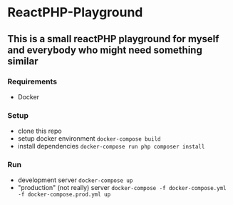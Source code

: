 # ReactPHP-Playground

## This is a small reactPHP playground for myself and everybody who might need something similar

### Requirements

- Docker

### Setup

- clone this repo
- setup docker environment ```docker-compose build```
- install dependencies ```docker-compose run php composer install```
  
### Run
- development server ```docker-compose up```
- "production" (not really) server ```docker-compose -f docker-compose.yml -f docker-compose.prod.yml up```